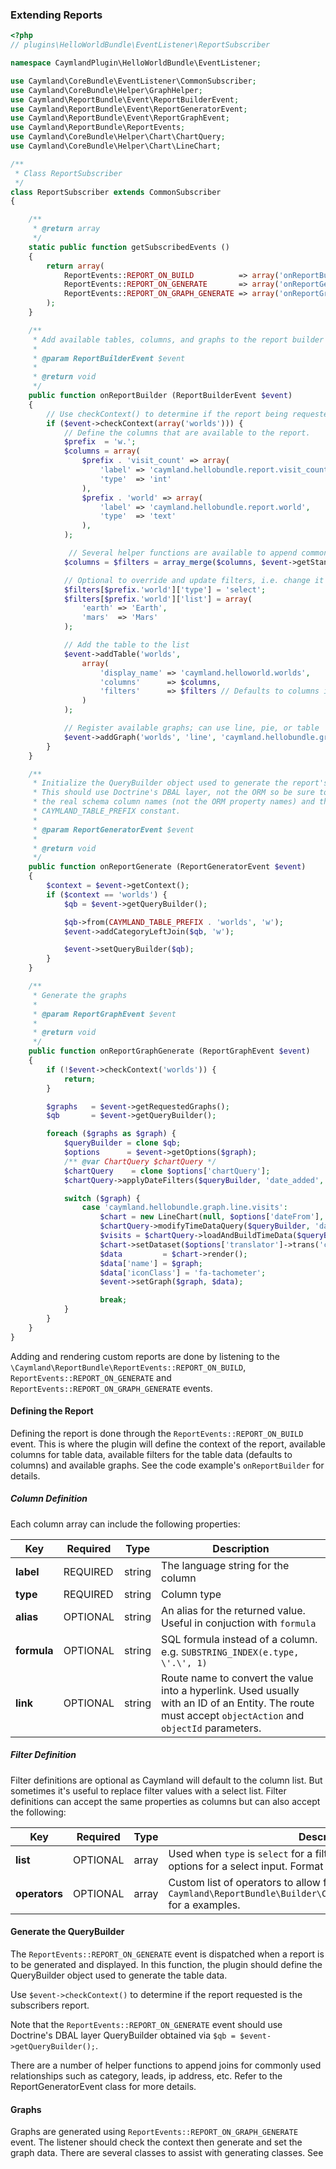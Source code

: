 ### Extending Reports

```php
<?php
// plugins\HelloWorldBundle\EventListener\ReportSubscriber

namespace CaymlandPlugin\HelloWorldBundle\EventListener;

use Caymland\CoreBundle\EventListener\CommonSubscriber;
use Caymland\CoreBundle\Helper\GraphHelper;
use Caymland\ReportBundle\Event\ReportBuilderEvent;
use Caymland\ReportBundle\Event\ReportGeneratorEvent;
use Caymland\ReportBundle\Event\ReportGraphEvent;
use Caymland\ReportBundle\ReportEvents;
use Caymland\CoreBundle\Helper\Chart\ChartQuery;
use Caymland\CoreBundle\Helper\Chart\LineChart;

/**
 * Class ReportSubscriber
 */
class ReportSubscriber extends CommonSubscriber
{

    /**
     * @return array
     */
    static public function getSubscribedEvents ()
    {
        return array(
            ReportEvents::REPORT_ON_BUILD          => array('onReportBuilder', 0),
            ReportEvents::REPORT_ON_GENERATE       => array('onReportGenerate', 0),
            ReportEvents::REPORT_ON_GRAPH_GENERATE => array('onReportGraphGenerate', 0)
        );
    }

    /**
     * Add available tables, columns, and graphs to the report builder lookup
     *
     * @param ReportBuilderEvent $event
     *
     * @return void
     */
    public function onReportBuilder (ReportBuilderEvent $event)
    {
        // Use checkContext() to determine if the report being requested is this report
        if ($event->checkContext(array('worlds'))) {
            // Define the columns that are available to the report.
            $prefix  = 'w.';
            $columns = array(
                $prefix . 'visit_count' => array(
                    'label' => 'caymland.hellobundle.report.visit_count',
                    'type'  => 'int'
                ),
                $prefix . 'world' => array(
                    'label' => 'caymland.hellobundle.report.world',
                    'type'  => 'text'
                ),
            );

             // Several helper functions are available to append common columns such as categories, publish state fields, lead, etc.  Refer to the ReportBuilderEvent class for more details.
            $columns = $filters = array_merge($columns, $event->getStandardColumns($prefix), $event->getCategoryColumns());

            // Optional to override and update filters, i.e. change it to a select list for the UI
            $filters[$prefix.'world']['type'] = 'select';
            $filters[$prefix.'world']['list'] = array(
                'earth' => 'Earth',
                'mars'  => 'Mars'
            );

            // Add the table to the list
            $event->addTable('worlds',
                array(
                    'display_name' => 'caymland.helloworld.worlds',
                    'columns'      => $columns,
                    'filters'      => $filters // Defaults to columns if not set
                )
            );

            // Register available graphs; can use line, pie, or table
            $event->addGraph('worlds', 'line', 'caymland.hellobundle.graph.line.visits');
        }
    }

    /**
     * Initialize the QueryBuilder object used to generate the report's data.
     * This should use Doctrine's DBAL layer, not the ORM so be sure to use
     * the real schema column names (not the ORM property names) and the
     * CAYMLAND_TABLE_PREFIX constant.
     *
     * @param ReportGeneratorEvent $event
     *
     * @return void
     */
    public function onReportGenerate (ReportGeneratorEvent $event)
    {
        $context = $event->getContext();
        if ($context == 'worlds') {
            $qb = $event->getQueryBuilder();

            $qb->from(CAYMLAND_TABLE_PREFIX . 'worlds', 'w');
            $event->addCategoryLeftJoin($qb, 'w');

            $event->setQueryBuilder($qb);
        }
    }

    /**
     * Generate the graphs
     *
     * @param ReportGraphEvent $event
     *
     * @return void
     */
    public function onReportGraphGenerate (ReportGraphEvent $event)
    {
        if (!$event->checkContext('worlds')) {
            return;
        }

        $graphs   = $event->getRequestedGraphs();
        $qb       = $event->getQueryBuilder();

        foreach ($graphs as $graph) {
            $queryBuilder = clone $qb;
            $options      = $event->getOptions($graph);
            /** @var ChartQuery $chartQuery */
            $chartQuery    = clone $options['chartQuery'];
            $chartQuery->applyDateFilters($queryBuilder, 'date_added', 'v');

            switch ($graph) {
                case 'caymland.hellobundle.graph.line.visits':
                    $chart = new LineChart(null, $options['dateFrom'], $options['dateTo']);
                    $chartQuery->modifyTimeDataQuery($queryBuilder, 'date_added', 'v');
                    $visits = $chartQuery->loadAndBuildTimeData($queryBuilder);
                    $chart->setDataset($options['translator']->trans('caymland.hellobundle.graph.line.visits'), $visits);
                    $data         = $chart->render();
                    $data['name'] = $graph;
                    $data['iconClass'] = 'fa-tachometer';
                    $event->setGraph($graph, $data);

                    break;
            }
        }
    }
}
```

Adding and rendering custom reports are done by listening to the `\Caymland\ReportBundle\ReportEvents::REPORT_ON_BUILD`, `ReportEvents::REPORT_ON_GENERATE` and `ReportEvents::REPORT_ON_GRAPH_GENERATE` events.

#### Defining the Report

Defining the report is done through the `ReportEvents::REPORT_ON_BUILD` event. This is where the plugin will define the context of the report, available columns for table data, available filters for the table data (defaults to columns) and available graphs. See the code example's `onReportBuilder` for details.

##### Column Definition

Each column array can include the following properties:

Key|Required|Type|Description
---|--------|----|-----------
**label**|REQUIRED|string|The language string for the column
**type**|REQUIRED|string|Column type
**alias**|OPTIONAL|string|An alias for the returned value. Useful in conjuction with `formula`
**formula**|OPTIONAL|string|SQL formula instead of a column. e.g. `SUBSTRING_INDEX(e.type, \'.\', 1)`
**link**|OPTIONAL|string|Route name to convert the value into a hyperlink. Used usually with an ID of an Entity. The route must accept `objectAction` and `objectId` parameters.

##### Filter Definition

Filter definitions are optional as Caymland will default to the column list. But sometimes it's useful to replace filter values with a select list. Filter definitions can accept the same properties as columns but can also accept the following:

Key|Required|Type|Description
---|--------|----|-----------
**list**|OPTIONAL|array|Used when `type` is `select` for a filter. Provides the dropdown options for a select input. Format should be `value => label`
**operators**|OPTIONAL|array|Custom list of operators to allow for this filter. See `Caymland\ReportBundle\Builder\CaymlandReportBuilder::OPERATORS` for a examples.

#### Generate the QueryBuilder

The `ReportEvents::REPORT_ON_GENERATE` event is dispatched when a report is to be generated and displayed. In this function, the plugin should define the QueryBuilder object used to generate the table data. 

Use `$event->checkContext()` to determine if the report requested is the subscribers report.

<aside class="notice">
Note that the <code>ReportEvents::REPORT_ON_GENERATE</code> event should use Doctrine's DBAL layer QueryBuilder obtained via <code>$qb = $event->getQueryBuilder();</code>.
</aside>

There are a number of helper functions to append joins for commonly used relationships such as category, leads, ip address, etc.  Refer to the ReportGeneratorEvent class for more details.
   
#### Graphs

Graphs are generated using `ReportEvents::REPORT_ON_GRAPH_GENERATE` event. The listener should check the context then generate and set the graph data. There are several classes to assist with generating classes. See 

